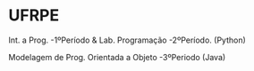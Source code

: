 UFRPE
=====

Int. a Prog. -1ºPeríodo & Lab. Programação -2ºPeríodo. (Python)

Modelagem de Prog. Orientada a Objeto -3ºPeriodo (Java)
